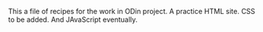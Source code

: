 This a file of recipes for the work in ODin project. A practice HTML site. CSS to be added. And JAvaScript eventually.
